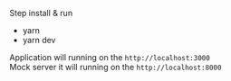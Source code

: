 Step install & run
- yarn
- yarn dev

Application will running on the `http://localhost:3000`<br>
Mock server it will running on the `http://localhost:8000`